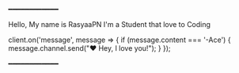 ━━━━━━━━━━━━

Hello, My name is RasyaaPN
I'm a Student that love to Coding

client.on('message', message => { if (message.content === '-Ace') {
message.channel.send("❤️ Hey, I love you!"); } });

━━━━━━━━━━━━
